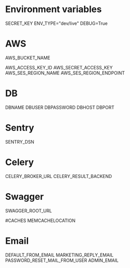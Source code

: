 # Environment variables

SECRET_KEY
ENV_TYPE="dev/live"
DEBUG=True

# AWS
AWS_BUCKET_NAME

AWS_ACCESS_KEY_ID
AWS_SECRET_ACCESS_KEY
AWS_SES_REGION_NAME
AWS_SES_REGION_ENDPOINT


# DB
DBNAME
DBUSER
DBPASSWORD
DBHOST
DBPORT

# Sentry
SENTRY_DSN

# Celery
CELERY_BROKER_URL
CELERY_RESULT_BACKEND

# Swagger
SWAGGER_ROOT_URL

#CACHES
MEMCACHELOCATION

# Email
DEFAULT_FROM_EMAIL
MARKETING_REPLY_EMAIL
PASSWORD_RESET_MAIL_FROM_USER
ADMIN_EMAIL
